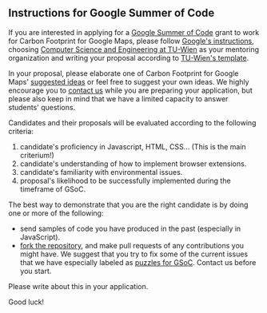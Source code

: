 ## Instructions for Google Summer of Code

If you are interested in applying for a [Google Summer of Code](https://summerofcode.withgoogle.com) grant to work for Carbon Footprint for Google Maps, please follow [Google's instructions](https://summerofcode.withgoogle.com/help/), choosing [Computer Science and Engineering at TU-Wien](http://www.iue.tuwien.ac.at/cse/index.php/gsoc.html) as your mentoring organization and writing your proposal according to [TU-Wien's template](https://summerofcode.withgoogle.com/organizations/6221502189928448/).

In your proposal, please elaborate one of Carbon Footprint for Google Maps' [suggested ideas](http://www.iue.tuwien.ac.at/cse/index.php/gsoc.html) or feel free to suggest your own ideas. We highly encourage you to [contact us](https://groups.google.com/forum/#!forum/cse-tuwien-gsoc15/join) while you are preparing your application, but please also keep in mind that we have a limited capacity to answer students' questions.

Candidates and their proposals will be evaluated according to the following criteria:

 1. candidate's proficiency in Javascript, HTML, CSS... (This is the main criterium!)
 2. candidate's understanding of how to implement browser extensions.
 3. candidate's familiarity with environmental issues.
 4. proposal's likelihood to be successfully implemented during the timeframe of GSoC.
  

The best way to demonstrate that you are the right candidate is by doing one or more of the following:

* send samples of code you have produced in the past (especially in JavaScript).
* [fork the repository](https://github.com/OiWorld/CarbonFootprintGoogleMaps), and make pull requests of any contributions you might have. We suggest that you try to fix some of the current issues that we have especially labeled as [puzzles for GSoC](https://github.com/OiWorld/CarbonFootprintGoogleMaps/issues?labels=puzzle+for+GSoC&milestone=&page=1&state=open). Contact us before you start.   


Please write about this in your application.


Good luck!
